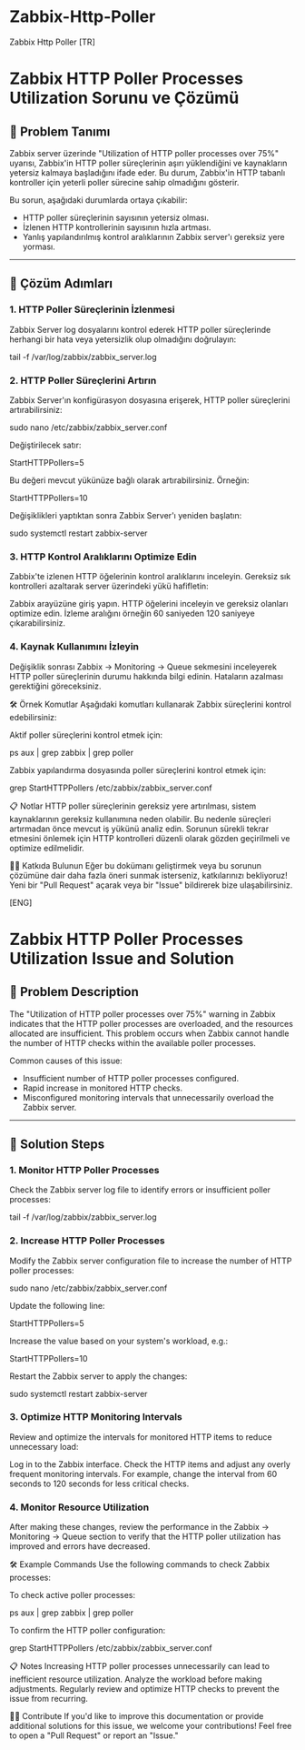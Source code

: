 # Zabbix-Http-Poller
Zabbix Http Poller 
[TR]
# Zabbix HTTP Poller Processes Utilization Sorunu ve Çözümü

## 📖 Problem Tanımı
Zabbix server üzerinde "Utilization of HTTP poller processes over 75%" uyarısı, Zabbix'in HTTP poller süreçlerinin aşırı yüklendiğini ve kaynakların yetersiz kalmaya başladığını ifade eder. Bu durum, Zabbix'in HTTP tabanlı kontroller için yeterli poller sürecine sahip olmadığını gösterir. 

Bu sorun, aşağıdaki durumlarda ortaya çıkabilir:
- HTTP poller süreçlerinin sayısının yetersiz olması.
- İzlenen HTTP kontrollerinin sayısının hızla artması.
- Yanlış yapılandırılmış kontrol aralıklarının Zabbix server'ı gereksiz yere yorması.

---

## 🚀 Çözüm Adımları

### 1. HTTP Poller Süreçlerinin İzlenmesi
Zabbix Server log dosyalarını kontrol ederek HTTP poller süreçlerinde herhangi bir hata veya yetersizlik olup olmadığını doğrulayın:

tail -f /var/log/zabbix/zabbix_server.log

### 2. HTTP Poller Süreçlerini Artırın
Zabbix Server'ın konfigürasyon dosyasına erişerek, HTTP poller süreçlerini artırabilirsiniz:

sudo nano /etc/zabbix/zabbix_server.conf

Değiştirilecek satır:

StartHTTPPollers=5

Bu değeri mevcut yükünüze bağlı olarak artırabilirsiniz. Örneğin:

StartHTTPPollers=10

Değişiklikleri yaptıktan sonra Zabbix Server'ı yeniden başlatın:

sudo systemctl restart zabbix-server

### 3. HTTP Kontrol Aralıklarını Optimize Edin
Zabbix'te izlenen HTTP öğelerinin kontrol aralıklarını inceleyin. Gereksiz sık kontrolleri azaltarak server üzerindeki yükü hafifletin:

Zabbix arayüzüne giriş yapın.
HTTP öğelerini inceleyin ve gereksiz olanları optimize edin.
İzleme aralığını örneğin 60 saniyeden 120 saniyeye çıkarabilirsiniz.

### 4. Kaynak Kullanımını İzleyin
Değişiklik sonrası Zabbix -> Monitoring -> Queue sekmesini inceleyerek HTTP poller süreçlerinin durumu hakkında bilgi edinin. Hataların azalması gerektiğini göreceksiniz.

🛠 Örnek Komutlar
Aşağıdaki komutları kullanarak Zabbix süreçlerini kontrol edebilirsiniz:

Aktif poller süreçlerini kontrol etmek için:

ps aux | grep zabbix | grep poller

Zabbix yapılandırma dosyasında poller süreçlerini kontrol etmek için:

grep StartHTTPPollers /etc/zabbix/zabbix_server.conf

📋 Notlar
HTTP poller süreçlerinin gereksiz yere artırılması, sistem kaynaklarının gereksiz kullanımına neden olabilir. Bu nedenle süreçleri artırmadan önce mevcut iş yükünü analiz edin.
Sorunun sürekli tekrar etmesini önlemek için HTTP kontrolleri düzenli olarak gözden geçirilmeli ve optimize edilmelidir.

👩‍💻 Katkıda Bulunun
Eğer bu dokümanı geliştirmek veya bu sorunun çözümüne dair daha fazla öneri sunmak isterseniz, katkılarınızı bekliyoruz! Yeni bir "Pull Request" açarak veya bir "Issue" bildirerek bize ulaşabilirsiniz.



[ENG]
# Zabbix HTTP Poller Processes Utilization Issue and Solution

## 📖 Problem Description
The "Utilization of HTTP poller processes over 75%" warning in Zabbix indicates that the HTTP poller processes are overloaded, and the resources allocated are insufficient. This problem occurs when Zabbix cannot handle the number of HTTP checks within the available poller processes.

Common causes of this issue:
- Insufficient number of HTTP poller processes configured.
- Rapid increase in monitored HTTP checks.
- Misconfigured monitoring intervals that unnecessarily overload the Zabbix server.

---

## 🚀 Solution Steps

### 1. Monitor HTTP Poller Processes
Check the Zabbix server log file to identify errors or insufficient poller processes:

tail -f /var/log/zabbix/zabbix_server.log


### 2. Increase HTTP Poller Processes
Modify the Zabbix server configuration file to increase the number of HTTP poller processes:

sudo nano /etc/zabbix/zabbix_server.conf

Update the following line:

StartHTTPPollers=5

Increase the value based on your system's workload, e.g.:

StartHTTPPollers=10

Restart the Zabbix server to apply the changes:

sudo systemctl restart zabbix-server

### 3. Optimize HTTP Monitoring Intervals
Review and optimize the intervals for monitored HTTP items to reduce unnecessary load:

Log in to the Zabbix interface.
Check the HTTP items and adjust any overly frequent monitoring intervals.
For example, change the interval from 60 seconds to 120 seconds for less critical checks.

### 4. Monitor Resource Utilization
After making these changes, review the performance in the Zabbix -> Monitoring -> Queue section to verify that the HTTP poller utilization has improved and errors have decreased.

🛠 Example Commands
Use the following commands to check Zabbix processes:

To check active poller processes:

ps aux | grep zabbix | grep poller

To confirm the HTTP poller configuration:

grep StartHTTPPollers /etc/zabbix/zabbix_server.conf

📋 Notes
Increasing HTTP poller processes unnecessarily can lead to inefficient resource utilization. Analyze the workload before making adjustments.
Regularly review and optimize HTTP checks to prevent the issue from recurring.

👩‍💻 Contribute
If you'd like to improve this documentation or provide additional solutions for this issue, we welcome your contributions! Feel free to open a "Pull Request" or report an "Issue."

